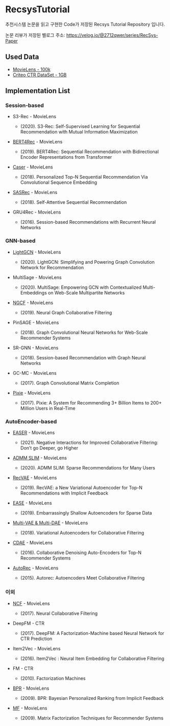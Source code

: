 # RecsysTutorial
추천시스템 논문을 읽고 구현한 Code가 저장된 Recsys Tutorial Repository 입니다.

논문 리뷰가 저장된 벨로그 주소: https://velog.io/@2712qwer/series/RecSys-Paper

## Used Data
- [MovieLens - 100k](https://www.kaggle.com/rajmehra03/movielens100k)
- [Criteo CTR DataSet - 1GB](https://www.kaggle.com/c/mlbd-20-ctr-prediction-1/data)

## Implementation List

### Session-based
- S3-Rec - MovieLens
  - (2020). S3-Rec: Self-Supervised Learning for Sequential Recommendation with Mutual Information Maximization

- [BERT4Rec](https://github.com/SeongBeomLEE/RecsysTutorial/tree/main/BERT4Rec) - MovieLens
  - (2019). BERT4Rec: Sequential Recommendation with Bidirectional Encoder Representations from Transformer

- [Caser](https://github.com/SeongBeomLEE/RecsysTutorial/tree/main/Caser) - MovieLens
  - (2018). Personalized Top-N Sequential Recommendation Via Convolutional Sequence Embedding

- [SASRec](https://github.com/SeongBeomLEE/RecsysTutorial/tree/main/SASRec) - MovieLens
  - (2018). Self-Attentive Sequential Recommendation
  
- GRU4Rec - MovieLens
  - (2016). Session-based Recommendations with Recurrent Neural Networks
  
### GNN-based
- [LightGCN](https://github.com/SeongBeomLEE/RecsysTutorial/tree/main/LightGCN) - MovieLens
  - (2020). LightGCN: Simplifying and Powering Graph Convolution Network for Recommendation

- MultiSage - MovieLens
  - (2020). MultiSage: Empowering GCN with Contextualized Multi-Embeddings on Web-Scale Multipartite Networks

- [NGCF](https://github.com/SeongBeomLEE/RecsysTutorial/tree/main/NGCF) - MovieLens
  - (2019). Neural Graph Collaborative Filtering
  
- PinSAGE - MovieLens
  - (2018). Graph Convolutional Neural Networks for Web-Scale Recommender Systems

- SR-GNN - MovieLens
  - (2018). Session-based Recommendation with Graph Neural Networks

- GC-MC - MovieLens
  - (2017). Graph Convolutional Matrix Completion

- [Pixie](https://github.com/SeongBeomLEE/RecsysTutorial/tree/main/Pixie) - MovieLens
  - (2017). Pixie: A System for Recommending 3+ Billion Items to 200+ Million Users in Real-Time
  
### AutoEncoder-based
- [EASER](https://github.com/SeongBeomLEE/RecsysTutorial/tree/main/EASER) - MovieLens
  - (2021). Negative Interactions for Improved Collaborative Filtering: Don’t go Deeper, go Higher
  
- [ADMM SLIM](https://github.com/SeongBeomLEE/RecsysTutorial/tree/main/ADMM-SLIM) - MovieLens
  - (2020). ADMM SLIM: Sparse Recommendations for Many Users
  
- [RecVAE](https://github.com/SeongBeomLEE/RecsysTutorial/tree/main/RecVAE) - MovieLens
  - (2019). RecVAE: a New Variational Autoencoder for Top-N Recommendations with Implicit Feedback

- [EASE](https://github.com/SeongBeomLEE/RecsysTutorial/tree/main/EASE) - MovieLens
  - (2019). Embarrassingly Shallow Autoencoders for Sparse Data

- [Multi-VAE & Multi-DAE](https://github.com/SeongBeomLEE/RecsysTutorial/tree/main/Multi-VAE-and-Multi-DAE) - MovieLens
  - (2018). Variational Autoencoders for Collaborative Filtering
  
- [CDAE](https://github.com/SeongBeomLEE/RecsysTutorial/tree/main/CDAE) - MovieLens
  - (2016). Collaborative Denoising Auto-Encoders for Top-N Recommender Systems
  
- [AutoRec](https://github.com/SeongBeomLEE/RecsysTutorial/tree/main/AutoRec) - MovieLens
  - (2015). Autorec: Autoencoders Meet Collaborative Filtering

### 이외
- [NCF](https://github.com/SeongBeomLEE/RecsysTutorial/tree/main/NCF) - MovieLens
  - (2017). Neural Collaborative Filtering
  
- DeepFM - CTR
  - (2017). DeepFM: A Factorization-Machine based Neural Network for CTR Prediction

- Item2Vec - MovieLens
  - (2016). Item2Vec : Neural Item Embedding for Collaborative Filtering

- FM - CTR
  - (2010). Factorization Machines

- [BPR](https://github.com/SeongBeomLEE/RecsysTutorial/tree/main/BPR) - MovieLens
  - (2009). BPR: Bayesian Personalized Ranking from Implicit Feedback
  
- [MF](https://github.com/SeongBeomLEE/RecsysTutorial/tree/main/MF) - MovieLens
  - (2009). Matrix Factorization Techniques for Recommender Systems







